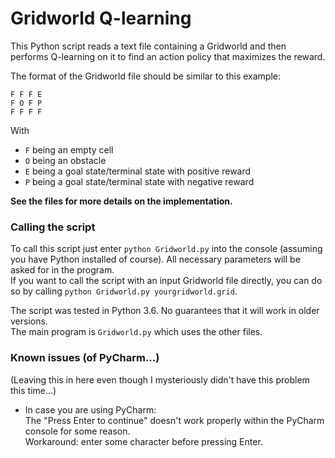 # Gridworld Q-learning
This Python script reads a text file containing a Gridworld and then performs
Q-learning on it to find an action policy that maximizes the reward.

The format of the Gridworld file should be similar to this example:

    F F F E
    F O F P
    F F F F

With
* `F` being an empty cell
* `O` being an obstacle
* `E` being a goal state/terminal state with positive reward
* `P` being a goal state/terminal state with negative reward

**See the files for more details on the implementation.**

### Calling the script
To call this script just enter `python Gridworld.py` into the console
(assuming you have Python installed of course). All necessary parameters
will be asked for in the program.  
If you want to call the script with an input Gridworld file directly,
you can do so by calling `python Gridworld.py yourgridworld.grid`.

The script was tested in Python 3.6. No guarantees that it will work in older versions.  
The main program is `Gridworld.py` which uses the other files.

### Known issues (of PyCharm...)
(Leaving this in here even though I mysteriously didn't have this problem this time...)
* In case you are using PyCharm:  
The "Press Enter to continue" doesn't work properly within the PyCharm console for some reason.  
Workaround: enter some character before pressing Enter.
